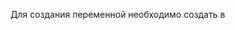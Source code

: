 Для создания переменной необходимо создать в <script> export default { data() return{ {var_name: value,}}} - Чтобы была возможность обращать к переменным в data, в коде необходимо добавлять this.nameVar

Для обработки события можно добавлять события по форме: @click и т.д.

Для создания своих функций необходимо указать methods: { userData() {} }  

Привязка данных происходит при помощи атрибута v-model="nameVar"

Чтобы создать цикл переборки массива необходимо: div v-for="(el, index) in array" : key="index"

Чтобы создать ветвление необходимо: div v-if="userVar" и div v-else-if="userVar" и div v-else="userVar"

Чтобы использовать компоненты Vue необходимо:
* import CompName from 'route'
* export default { componens: {CompName},}

Чтобы создавать Vue атрибуты необходимо:
* создать атрибут :atName="value"
* в дочернем компоненте необходимо добавить export default { props: {value:{type:, required:,},}

Для получения данных из API необходимо установить библиотеку axios "npm i axios"
